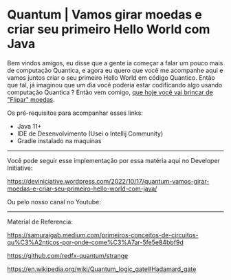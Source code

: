# Quantum | Vamos girar moedas e criar seu primeiro Hello World com Java

Bem vindos amigos, eu disse que a gente ia começar a falar um pouco mais de computação Quantica, e agora eu quero que você me acompanhe aqui e vamos juntos criar o seu primeiro Hello World em código Quantico. Então que tal, já imaginou que um dia você poderia estar codificando algo usando computação Quantica ? Então vem comigo, [que hoje você vai brincar de "Flipar" moedas](https://samuraigab.medium.com/propriedades-estranhas-da-mecânica-quântica-superposição-faeabdafdb01).

Os pré-requisitos para acompanhar esses links:

- Java 11+ 
- IDE de Desenvolvimento (Usei o Intellij Community)
- Gradle instalado na maquinas

___________________

Você pode seguir esse implementação por essa matéria aqui no Developer Initiative:

https://deviniciative.wordpress.com/2022/10/17/quantum-vamos-girar-moedas-e-criar-seu-primeiro-hello-world-com-java/

Ou pelo nosso canal no Youtube:

<aqui vai o link>

___________________

Material de Referencia:

https://samuraigab.medium.com/primeiros-conceitos-de-circuitos-qu%C3%A2nticos-por-onde-come%C3%A7ar-5fe5e84bbf9d

https://github.com/redfx-quantum/strange

https://en.wikipedia.org/wiki/Quantum_logic_gate#Hadamard_gate

